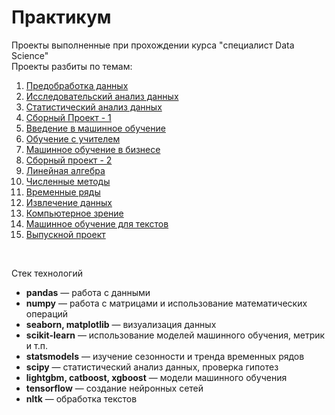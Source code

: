 # Практикум
Проекты выполненные при прохождении курса "специалист Data Science" <br>
Проекты разбиты по темам:
<ol>
<li><a href="https://github.com/KabirovIrik/YaPraktikum/tree/master/1_data_preprocessing">Предобработка данных</a></li>
<li><a href="https://github.com/KabirovIrik/YaPraktikum/tree/master/2_exploratory_data_analysis">Исследовательский анализ данных</a></li>
<li><a href="https://github.com/KabirovIrik/YaPraktikum/tree/master/3_statistical_data_analysis">Статистический анализ данных</a></li>
<li><a href="https://github.com/KabirovIrik/YaPraktikum/tree/master/4_collecting_project_1">Сборный Проект - 1</a></li>
<li><a href="https://github.com/KabirovIrik/YaPraktikum/tree/master/5_machine_learning">Введение в машинное обучение</a></li>
<li><a href="https://github.com/KabirovIrik/YaPraktikum/tree/master/6_supervised_machine_learning">Обучение с учителем</a></li>
<li><a href="https://github.com/KabirovIrik/YaPraktikum/tree/master/7_machine_learning_in_business">Машинное обучение в бизнесе</a></li>
<li><a href="https://github.com/KabirovIrik/YaPraktikum/tree/master/8_collecting_project_2">Сборный проект - 2</a></li>
<li><a href="https://github.com/KabirovIrik/YaPraktikum/tree/master/9_linear_algebra">Линейная алгебра</a></li>
<li><a href="https://github.com/KabirovIrik/YaPraktikum/tree/master/10_numerical_methods">Численные методы</a></li>
<li><a href="https://github.com/KabirovIrik/YaPraktikum/tree/master/11_time_series">Временные ряды</a></li>
<li><a href="https://github.com/KabirovIrik/YaPraktikum/tree/master/12_data_extraction">Извлечение данных</a></li>
<li><a href="https://github.com/KabirovIrik/YaPraktikum/tree/master/13_computer_vision">Компьютерное зрение</a></li>
<li><a href="https://github.com/KabirovIrik/YaPraktikum/tree/master/14_machine_learning_text">Машинное обучение для текстов</a></li>
<li><a href="https://github.com/KabirovIrik/YaPraktikum/tree/master/15_final">Выпускной проект</a></li>
</ol>
<br>
<p>
	Стек технологий
	<ul>
		<li><b>pandas</b> — работа с данными</li>
		<li><b>numpy</b> — работа с матрицами и использование математических операций</li>
		<li><b>seaborn, matplotlib</b> — визуализация данных</li>
		<li><b>scikit-learn</b> — использование моделей машинного обучения, метрик и т.п.</li>
		<li><b>statsmodels</b> — изучение сезонности и тренда временных рядов</li>
		<li><b>scipy</b> — статистический анализ данных, проверка гипотез</li>
		<li><b>lightgbm, catboost, xgboost</b> — модели машинного обучения</li>
		<li><b>tensorflow</b> — создание нейронных сетей</li>
		<li><b>nltk</b> — обработка текстов</li>
	</ul>
</p>





